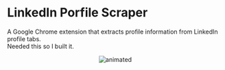# LinkedIn Porfile Scraper
A Google Chrome extension that extracts profile information from LinkedIn profile tabs. <br>
Needed this so I built it.

<p align="center">
  <img src="https://user-images.githubusercontent.com/74137136/154077341-b46cdce1-65b7-43fd-b83b-4e35c56a2b64.gif" alt="animated" />
</p>
